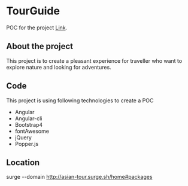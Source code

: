 # TourGuide

POC for the project [Link](http://asian-tour.surge.sh/home#packages).

## About the project

This project is to create a pleasant experience for traveller who want to explore nature and looking for adventures.

## Code 

This project is using following technologies to create a POC
- Angular
- Angular-cli
- Bootstrap4
- fontAwesome
- jQuery
- Popper.js

## Location
surge --domain http://asian-tour.surge.sh/home#packages
